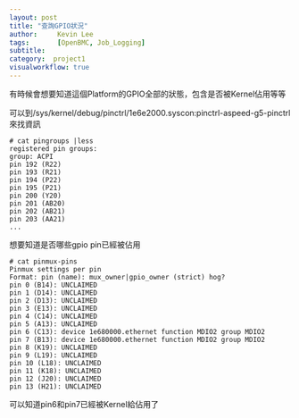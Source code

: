```yaml
---
layout: post
title: "查詢GPIO狀況"
author:     Kevin Lee
tags: 		[OpenBMC, Job_Logging] 
subtitle:   
category:  project1
visualworkflow: true
---
```

有時候會想要知道這個Platform的GPIO全部的狀態，包含是否被Kernel佔用等等

可以到/sys/kernel/debug/pinctrl/1e6e2000.syscon:pinctrl-aspeed-g5-pinctrl來找資訊

```
# cat pingroups |less
registered pin groups:
group: ACPI
pin 192 (R22)
pin 193 (R21)
pin 194 (P22)
pin 195 (P21)
pin 200 (Y20)
pin 201 (AB20)
pin 202 (AB21)
pin 203 (AA21)
...
```

想要知道是否哪些gpio pin已經被佔用

```
# cat pinmux-pins
Pinmux settings per pin
Format: pin (name): mux_owner|gpio_owner (strict) hog?
pin 0 (B14): UNCLAIMED
pin 1 (D14): UNCLAIMED
pin 2 (D13): UNCLAIMED
pin 3 (E13): UNCLAIMED
pin 4 (C14): UNCLAIMED
pin 5 (A13): UNCLAIMED
pin 6 (C13): device 1e680000.ethernet function MDIO2 group MDIO2
pin 7 (B13): device 1e680000.ethernet function MDIO2 group MDIO2
pin 8 (K19): UNCLAIMED
pin 9 (L19): UNCLAIMED
pin 10 (L18): UNCLAIMED
pin 11 (K18): UNCLAIMED
pin 12 (J20): UNCLAIMED
pin 13 (H21): UNCLAIMED
```

可以知道pin6和pin7已經被Kernel給佔用了